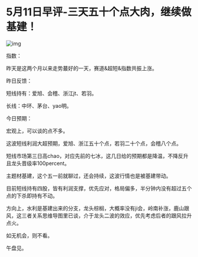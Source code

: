 # 5月11日早评-三天五十个点大肉，继续做基建！

![img](https://pic1.zhimg.com/v2-1ac968f85b97ca46ed0c5cdea710d982_720w.jpeg?source=d16d100b)

指数：

昨天是这两个月以来走势蕞好的一天，赛道&超短&指数共振上涨。

昨日反馈：

短线持有：爱旭、会稽、浙江jt、若羽。

长线：中环、茅台、yao明。

今日预期：

宏观上，可以谈的点不多。

这波短线利润大超预期，爱旭、浙江五十个点，若羽二十个点，会稽八个点。

短线市场第三日高chao，对应先前的七冰，这几日给的预期都是降温，不降反升且龙头晋级率100percent。

主题材基建，这个五一前就聊过，还会持续，这波行情也是被基建带动。

目前短线持有四股，皆有利润支撑，优先应对，格局偏多，半分钟内没有超过五个点的下杀即持有不动。

方向上，水利是基建出来的分支，龙头棕榈，大概率没有ji会，岭南补涨，鹿山跟风，这三者关系思维导图里已谈，介于龙头二波的效应，优先考虑后者的跟风拉升点火。

如无机会，则不看。

午盘见。